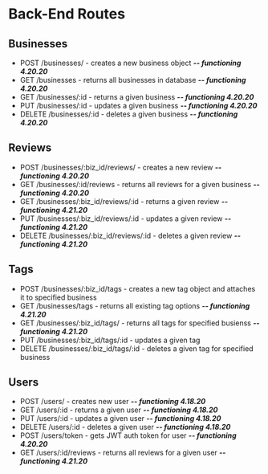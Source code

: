 # Back-End Routes

## **Businesses**

* POST /businesses/ - creates a new business object ***-- functioning 4.20.20***
* GET /businesses - returns all businesses in database ***-- functioning 4.20.20***
* GET /businesses/:id - returns a given business ***-- functioning 4.20.20***
* PUT /businesses/:id - updates a given business ***-- functioning 4.20.20***
* DELETE /businesses/:id - deletes a given business ***-- functioning 4.20.20***
 
## **Reviews**
 
* POST /businesses/:biz_id/reviews/ - creates a new review ***-- functioning 4.20.20***
* GET /businesses/:id/reviews - returns all reviews for a given business ***-- functioning 4.20.20***
* GET /businesses/:biz_id/reviews/:id - returns a given review ***-- functioning 4.21.20***
* PUT /businesses/:biz_id/reviews/:id - updates a given review ***-- functioning 4.21.20***
* DELETE /businesses/:biz_id/reviews/:id - deletes a given review ***-- functioning 4.21.20***
 
## **Tags**
 
* POST /businesses/:biz_id/tags - creates a new tag object and attaches it to specified business
* GET /businesses/tags - returns all existing tag options ***-- functioning 4.21.20***
* GET /businesses/:biz_id/tags/ - returns all tags for specified busienss ***-- functioning 4.21.20***
* PUT /businesses/:biz_id/tags/:id - updates a given tag
* DELETE /businesses/:biz_id/tags/:id - deletes a given tag for specified business
 
## **Users**
 
* POST /users/ - creates new user ***-- functioning 4.18.20***
* GET /users/:id - returns a given user ***-- functioning 4.18.20***
* PUT /users/:id - updates a given user ***-- functioning 4.18.20***
* DELETE /users/:id - deletes a given user ***-- functioning 4.18.20***
* POST /users/token - gets JWT auth token for user ***-- functioning 4.20.20***
* GET /users/:id/reviews - returns all reviews for a given user ***-- functioning 4.21.20***
